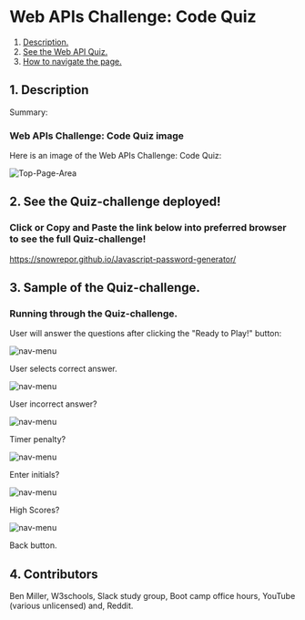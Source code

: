 <!-- README.md -->
# Web APIs Challenge: Code Quiz
1. [ Description. ](#desc)
2. [ See the Web API Quiz. ](#web-address)
3. [ How to navigate the page. ](#usage)


<a name="desc"></a>
## 1. Description

Summary:

<!-- Summary goes here -->

### Web APIs Challenge: Code Quiz image


Here is an image of the Web APIs Challenge: Code Quiz:

![Top-Page-Area](./assets/images/img1.JPG?raw=true "Top-Page-Area") <!-- Fix image -->

<!-- Description of image -->

<a name="web-address"></a>
## 2. See the Quiz-challenge deployed!

### Click or Copy and Paste the link below into preferred browser to see the full Quiz-challenge! 

https://snowrepor.github.io/Javascript-password-generator/
<!-- Fix URL link -->
<a name="usage"></a>
## 3. Sample of the Quiz-challenge.


### Running through the Quiz-challenge.

User will answer the questions after clicking the "Ready to Play!" button:

![nav-menu](./assets/images/img3.JPG?raw=true "Navigational Menu")
<!-- Fix image -->
User selects correct answer.

![nav-menu](./assets/images/img4.JPG?raw=true "Navigational Menu")
<!-- Fix image -->
User incorrect answer?

![nav-menu](./assets/images/img5.JPG?raw=true "Navigational Menu")
<!-- Fix image -->
Timer penalty?

![nav-menu](./assets/images/img6.JPG?raw=true "Navigational Menu")
<!-- Fix image -->
Enter initials?

![nav-menu](./assets/images/img7.JPG?raw=true "Navigational Menu")
<!-- Fix image -->
High Scores?

![nav-menu](./assets/images/img8.JPG?raw=true "Navigational Menu")
<!-- Fix image -->
Back button.

<a name="Built By"></a>
## 4. Contributors 
Ben Miller, W3schools, Slack study group, Boot camp office hours, YouTube (various unlicensed) and, Reddit.